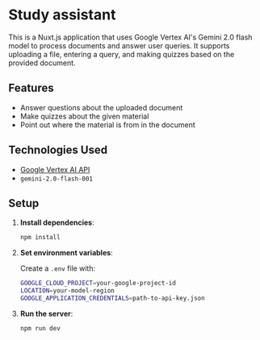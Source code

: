 # Study assistant

This is a Nuxt.js application that uses Google Vertex AI's Gemini 2.0 flash model to process documents and answer user queries. It supports uploading a file, entering a query, and making quizzes based on the provided document.

## Features

- Answer questions about the uploaded document
- Make quizzes about the given material
- Point out where the material is from in the document

## Technologies Used

- [Google Vertex AI API](https://cloud.google.com/vertex-ai)
- `gemini-2.0-flash-001`

## Setup

1. **Install dependencies**:

   ```bash
   npm install
   ```

2. **Set environment variables**:

   Create a `.env` file with:

   ```bash
   GOOGLE_CLOUD_PROJECT=your-google-project-id
   LOCATION=your-model-region
   GOOGLE_APPLICATION_CREDENTIALS=path-to-api-key.json
   ```

3. **Run the server**:

   ```bash
   npm run dev
   ```
